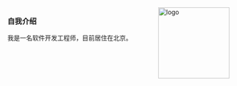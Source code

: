 <img src="https://github-readme-stats.vercel.app/api?username=bidianqing&show_icons=true" alt="logo" height="160" align="right" style="margin: 5px; margin-bottom: 20px;" />

### 自我介绍

我是一名软件开发工程师，目前居住在北京。
